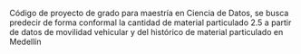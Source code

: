 Código de proyecto de grado para maestría en Ciencia de Datos, se busca predecir de forma conformal la cantidad de material particulado 2.5 a partir de datos de movilidad vehicular y del histórico de material particulado en Medellín
